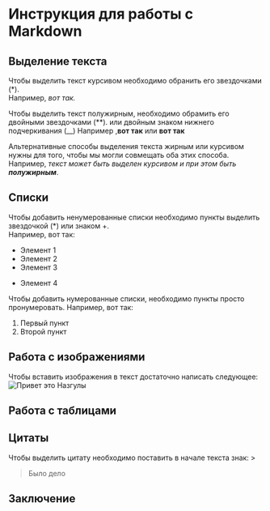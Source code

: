 # Инструкция для работы с Markdown

## Выделение текста

Чтобы выделить текст курсивом необходимо обранить его звездочками (*).   
Например, *вот так.*


Чтобы выделить текст полужирным, необходимо обрамить его двойными звездочками (**). или двойным знаком нижнего подчеркивания (__) 
Например ,**вот так** или __вот так__

Альтернативные способы выделения текста жирным или курсивом нужны для того, чтобы мы могли совмещать оба этих способа. Например, _текст может быть выделен курсивом и при этом быть **полужирным**_.

##  Списки
Чтобы добавить ненумерованные списки необходимо пункты выделить звездочкой (*) или знаком +.  
Например, вот так:  
* Элемент 1
* Элемент 2
* Элемент 3
+ Элемент 4

Чтобы добавить нумерованные списки, необходимо пункты просто пронумеровать.
Например, вот так:

1. Первый пункт
2. Второй пункт


## Работа с изображениями

Чтобы вставить изображения в текст достаточно написать следующее:![Привет это Назгулы](rings.webp)

## Работа с таблицами

## Цитаты

Чтобы выделить цитату необходимо поставить в начале текста знак: >   
> Было дело

## Заключение